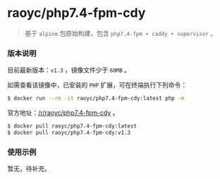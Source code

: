 # raoyc/php7.4-fpm-cdy

>   基于 `alpine` 包原始构建，包含 `php7.4-fpm + caddy + supervisor` 。

### 版本说明

目前最新版本：`v1.3` ，镜像文件少于 `60MB` 。

如需查看该镜像中，已安装的 `PHP` 扩展，可在终端执行下列命令：

```bash
$ docker run --rm -it raoyc/php7.4-fpm-cdy:latest php -m
```

官方地址：[/r/raoyc/php7.4-fpm-cdy](https://hub.docker.com/r/raoyc/php7.4-fpm-cdy) 。

```bash
$ docker pull raoyc/php7.4-fpm-cdy:latest
$ docker pull raoyc/php7.4-fpm-cdy:v1.3
```

### 使用示例

暂无，待补充。
